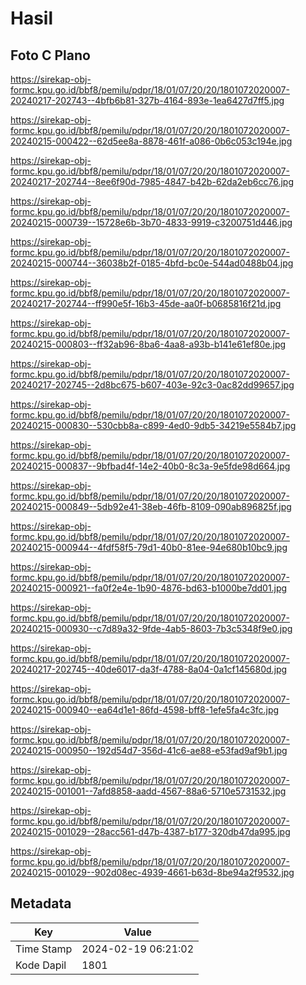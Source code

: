 # Hasil

## Foto C Plano

https://sirekap-obj-formc.kpu.go.id/bbf8/pemilu/pdpr/18/01/07/20/20/1801072020007-20240217-202743--4bfb6b81-327b-4164-893e-1ea6427d7ff5.jpg

https://sirekap-obj-formc.kpu.go.id/bbf8/pemilu/pdpr/18/01/07/20/20/1801072020007-20240215-000422--62d5ee8a-8878-461f-a086-0b6c053c194e.jpg

https://sirekap-obj-formc.kpu.go.id/bbf8/pemilu/pdpr/18/01/07/20/20/1801072020007-20240217-202744--8ee6f90d-7985-4847-b42b-62da2eb6cc76.jpg

https://sirekap-obj-formc.kpu.go.id/bbf8/pemilu/pdpr/18/01/07/20/20/1801072020007-20240215-000739--15728e6b-3b70-4833-9919-c3200751d446.jpg

https://sirekap-obj-formc.kpu.go.id/bbf8/pemilu/pdpr/18/01/07/20/20/1801072020007-20240215-000744--36038b2f-0185-4bfd-bc0e-544ad0488b04.jpg

https://sirekap-obj-formc.kpu.go.id/bbf8/pemilu/pdpr/18/01/07/20/20/1801072020007-20240217-202744--ff990e5f-16b3-45de-aa0f-b0685816f21d.jpg

https://sirekap-obj-formc.kpu.go.id/bbf8/pemilu/pdpr/18/01/07/20/20/1801072020007-20240215-000803--ff32ab96-8ba6-4aa8-a93b-b141e61ef80e.jpg

https://sirekap-obj-formc.kpu.go.id/bbf8/pemilu/pdpr/18/01/07/20/20/1801072020007-20240217-202745--2d8bc675-b607-403e-92c3-0ac82dd99657.jpg

https://sirekap-obj-formc.kpu.go.id/bbf8/pemilu/pdpr/18/01/07/20/20/1801072020007-20240215-000830--530cbb8a-c899-4ed0-9db5-34219e5584b7.jpg

https://sirekap-obj-formc.kpu.go.id/bbf8/pemilu/pdpr/18/01/07/20/20/1801072020007-20240215-000837--9bfbad4f-14e2-40b0-8c3a-9e5fde98d664.jpg

https://sirekap-obj-formc.kpu.go.id/bbf8/pemilu/pdpr/18/01/07/20/20/1801072020007-20240215-000849--5db92e41-38eb-46fb-8109-090ab896825f.jpg

https://sirekap-obj-formc.kpu.go.id/bbf8/pemilu/pdpr/18/01/07/20/20/1801072020007-20240215-000944--4fdf58f5-79d1-40b0-81ee-94e680b10bc9.jpg

https://sirekap-obj-formc.kpu.go.id/bbf8/pemilu/pdpr/18/01/07/20/20/1801072020007-20240215-000921--fa0f2e4e-1b90-4876-bd63-b1000be7dd01.jpg

https://sirekap-obj-formc.kpu.go.id/bbf8/pemilu/pdpr/18/01/07/20/20/1801072020007-20240215-000930--c7d89a32-9fde-4ab5-8603-7b3c5348f9e0.jpg

https://sirekap-obj-formc.kpu.go.id/bbf8/pemilu/pdpr/18/01/07/20/20/1801072020007-20240217-202745--40de6017-da3f-4788-8a04-0a1cf145680d.jpg

https://sirekap-obj-formc.kpu.go.id/bbf8/pemilu/pdpr/18/01/07/20/20/1801072020007-20240215-000940--ea64d1e1-86fd-4598-bff8-1efe5fa4c3fc.jpg

https://sirekap-obj-formc.kpu.go.id/bbf8/pemilu/pdpr/18/01/07/20/20/1801072020007-20240215-000950--192d54d7-356d-41c6-ae88-e53fad9af9b1.jpg

https://sirekap-obj-formc.kpu.go.id/bbf8/pemilu/pdpr/18/01/07/20/20/1801072020007-20240215-001001--7afd8858-aadd-4567-88a6-5710e5731532.jpg

https://sirekap-obj-formc.kpu.go.id/bbf8/pemilu/pdpr/18/01/07/20/20/1801072020007-20240215-001029--28acc561-d47b-4387-b177-320db47da995.jpg

https://sirekap-obj-formc.kpu.go.id/bbf8/pemilu/pdpr/18/01/07/20/20/1801072020007-20240215-001029--902d08ec-4939-4661-b63d-8be94a2f9532.jpg


## Metadata

| Key        | Value               |
| ---------- | ------------------- |
| Time Stamp | 2024-02-19 06:21:02 |
| Kode Dapil | 1801                |



